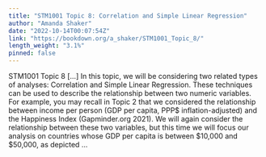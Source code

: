 ```yaml
---
title: "STM1001 Topic 8: Correlation and Simple Linear Regression"
author: "Amanda Shaker"
date: "2022-10-14T00:07:54Z"
link: "https://bookdown.org/a_shaker/STM1001_Topic_8/"
length_weight: "3.1%"
pinned: false
---
```


STM1001 Topic 8 [...] In this topic, we will be considering two related types of analyses: Correlation and Simple Linear Regression. These techniques can be used to describe the relationship between two numeric variables. For example, you may recall in Topic 2 that we considered the relationship between income per person (GDP per capita, PPP$ inflation-adjusted) and the Happiness Index (Gapminder.org 2021). We will again consider the relationship between these two variables, but this time we will focus our analysis on countries whose GDP per capita is between $10,000 and $50,000, as depicted ...
